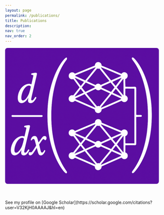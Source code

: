 ```yaml
---
layout: page
permalink: /publications/
title: Publications
description:  
nav: true
nav_order: 2
---
```


<div style="display: flex; flex-wrap: wrap; align-items: center; gap: 20px;">
  <div style="flex: 1 1 300px; min-width: 250px;">
    <img src="finalized.png" alt="Anirbit-Group-Logo" style="width: 100%; height: auto; border-radius: 8px;">
  </div>
  <div style="flex: 2 1 400px; min-width: 250px;">
    <h2> </h2>
    <p>
      See my profile on [Google Scholar](https://scholar.google.com/citations?user=V32KjH0AAAAJ&hl=en)
    </p>
  </div>
</div>






